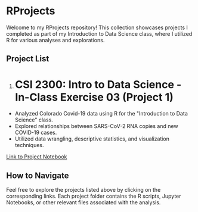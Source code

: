 # RProjects

Welcome to my RProjects repository! This collection showcases projects I completed as part of my Introduction to Data Science class, where I utilized R for various analyses and explorations.

## Project List

1. # CSI 2300: Intro to Data Science - In-Class Exercise 03 (Project 1)

- Analyzed Colorado Covid-19 data using R for the "Introduction to Data Science" class.
- Explored relationships between SARS-CoV-2 RNA copies and new COVID-19 cases.
- Utilized data wrangling, descriptive statistics, and visualization techniques.

[Link to Project Notebook](Project1.pdf)



## How to Navigate

Feel free to explore the projects listed above by clicking on the corresponding links. Each project folder contains the R scripts, Jupyter Notebooks, or other relevant files associated with the analysis.



